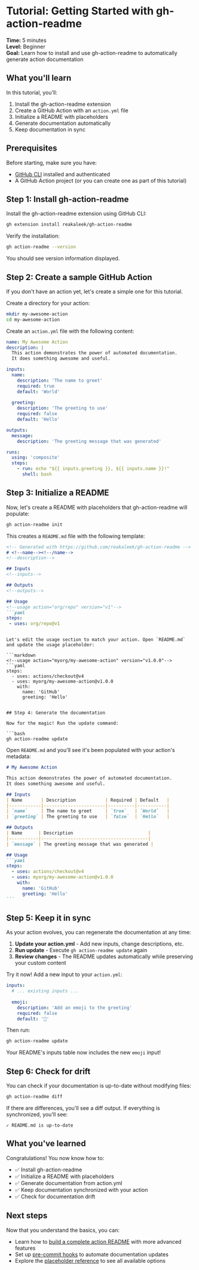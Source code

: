 # Tutorial: Getting Started with gh-action-readme

**Time:** 5 minutes  
**Level:** Beginner  
**Goal:** Learn how to install and use gh-action-readme to automatically generate action documentation

## What you'll learn

In this tutorial, you'll:
1. Install the gh-action-readme extension
2. Create a GitHub Action with an `action.yml` file
3. Initialize a README with placeholders
4. Generate documentation automatically
5. Keep documentation in sync

## Prerequisites

Before starting, make sure you have:
- [GitHub CLI](https://cli.github.com/) installed and authenticated
- A GitHub Action project (or you can create one as part of this tutorial)

## Step 1: Install gh-action-readme

Install the gh-action-readme extension using GitHub CLI:

```bash
gh extension install reakaleek/gh-action-readme
```

Verify the installation:

```bash
gh action-readme --version
```

You should see version information displayed.

## Step 2: Create a sample GitHub Action

If you don't have an action yet, let's create a simple one for this tutorial.

Create a directory for your action:

```bash
mkdir my-awesome-action
cd my-awesome-action
```

Create an `action.yml` file with the following content:

```yaml
name: My Awesome Action
description: |
  This action demonstrates the power of automated documentation.
  It does something awesome and useful.

inputs:
  name:
    description: 'The name to greet'
    required: true
    default: 'World'
  
  greeting:
    description: 'The greeting to use'
    required: false
    default: 'Hello'

outputs:
  message:
    description: 'The greeting message that was generated'

runs:
  using: 'composite'
  steps:
    - run: echo "${{ inputs.greeting }}, ${{ inputs.name }}!"
      shell: bash
```

## Step 3: Initialize a README

Now, let's create a README with placeholders that gh-action-readme will populate:

```bash
gh action-readme init
```

This creates a `README.md` file with the following template:

```markdown
<!-- Generated with https://github.com/reakaleek/gh-action-readme -->
# <!--name--><!--/name-->
<!--description-->

## Inputs
<!--inputs-->

## Outputs
<!--outputs-->

## Usage
<!--usage action="org/repo" version="v1"-->
```yaml
steps:
 - uses: org/repo@v1
```
<!--/usage-->
```

Let's edit the usage section to match your action. Open `README.md` and update the usage placeholder:

```markdown
<!--usage action="myorg/my-awesome-action" version="v1.0.0"-->
```yaml
steps:
  - uses: actions/checkout@v4
  - uses: myorg/my-awesome-action@v1.0.0
    with:
      name: 'GitHub'
      greeting: 'Hello'
```
<!--/usage-->
```

## Step 4: Generate the documentation

Now for the magic! Run the update command:

```bash
gh action-readme update
```

Open `README.md` and you'll see it's been populated with your action's metadata:

````markdown
# My Awesome Action

This action demonstrates the power of automated documentation.
It does something awesome and useful.

## Inputs
| Name       | Description           | Required | Default   |
|------------|-----------------------|----------|-----------|
| `name`     | The name to greet     | `true`   | `World`   |
| `greeting` | The greeting to use   | `false`  | `Hello`   |

## Outputs
| Name      | Description                            |
|-----------|----------------------------------------|
| `message` | The greeting message that was generated |

## Usage
```yaml
steps:
  - uses: actions/checkout@v4
  - uses: myorg/my-awesome-action@v1.0.0
    with:
      name: 'GitHub'
      greeting: 'Hello'
```
````

## Step 5: Keep it in sync

As your action evolves, you can regenerate the documentation at any time:

1. **Update your action.yml** - Add new inputs, change descriptions, etc.
2. **Run update** - Execute `gh action-readme update` again
3. **Review changes** - The README updates automatically while preserving your custom content

Try it now! Add a new input to your `action.yml`:

```yaml
inputs:
  # ... existing inputs ...
  
  emoji:
    description: 'Add an emoji to the greeting'
    required: false
    default: '👋'
```

Then run:

```bash
gh action-readme update
```

Your README's inputs table now includes the new `emoji` input!

## Step 6: Check for drift

You can check if your documentation is up-to-date without modifying files:

```bash
gh action-readme diff
```

If there are differences, you'll see a diff output. If everything is synchronized, you'll see:
```
✓ README.md is up-to-date
```

## What you've learned

Congratulations! You now know how to:
- ✅ Install gh-action-readme
- ✅ Initialize a README with placeholders  
- ✅ Generate documentation from action.yml
- ✅ Keep documentation synchronized with your action
- ✅ Check for documentation drift

## Next steps

Now that you understand the basics, you can:

- Learn how to [build a complete action README](./complete-action-readme.md) with more advanced features
- Set up [pre-commit hooks](../how-to/setup-precommit.md) to automate documentation updates
- Explore the [placeholder reference](../reference/placeholders.md) to see all available options
